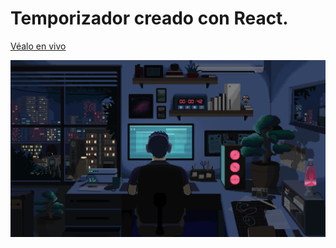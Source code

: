 # Temporizador creado con React.

[Véalo en vivo](https://pixel-timer.vercel.app/)

![Vista previa](src/assets/images/preview.png)
